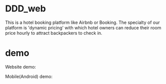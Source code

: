 # DDD_web
This is a hotel booking platform like Airbnb or Booking.
The specialty of our platform is 'dynamic pricing' with which hotel owners can reduce their room price hourly to attract backpackers to check in.

# demo
Website demo:

Mobile(Android) demo: 



